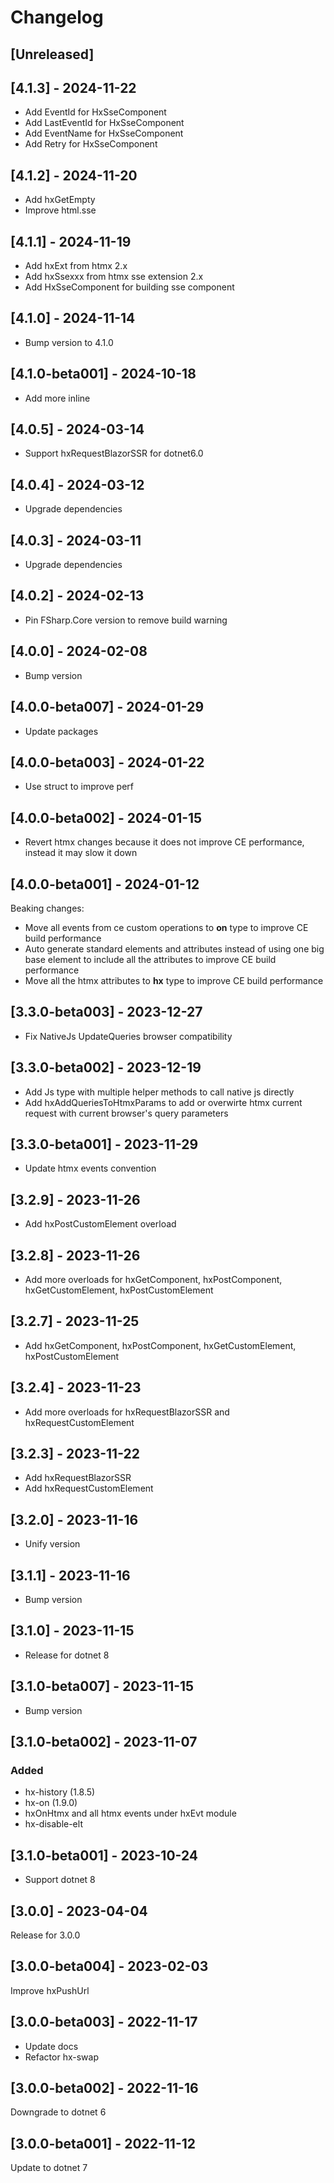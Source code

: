 # Changelog

## [Unreleased]

## [4.1.3] - 2024-11-22

- Add EventId for HxSseComponent
- Add LastEventId for HxSseComponent
- Add EventName for HxSseComponent
- Add Retry for HxSseComponent

## [4.1.2] - 2024-11-20

- Add hxGetEmpty
- Improve html.sse

## [4.1.1] - 2024-11-19

- Add hxExt from htmx 2.x
- Add hxSsexxx from htmx sse extension 2.x
- Add HxSseComponent for building sse component

## [4.1.0] - 2024-11-14

- Bump version to 4.1.0

## [4.1.0-beta001] - 2024-10-18

- Add more inline

## [4.0.5] - 2024-03-14

- Support hxRequestBlazorSSR for dotnet6.0

## [4.0.4] - 2024-03-12

- Upgrade dependencies

## [4.0.3] - 2024-03-11

- Upgrade dependencies

## [4.0.2] - 2024-02-13

- Pin FSharp.Core version to remove build warning

## [4.0.0] - 2024-02-08

- Bump version

## [4.0.0-beta007] - 2024-01-29

- Update packages

## [4.0.0-beta003] - 2024-01-22

- Use struct to improve perf

## [4.0.0-beta002] - 2024-01-15

- Revert htmx changes because it does not improve CE performance, instead it may slow it down

## [4.0.0-beta001] - 2024-01-12

Beaking changes:

- Move all events from ce custom operations to **on** type to improve CE build performance
- Auto generate standard elements and attributes instead of using one big base element to include all the attributes to improve CE build performance
- Move all the htmx attributes to **hx** type to improve CE build performance

## [3.3.0-beta003] - 2023-12-27

- Fix NativeJs UpdateQueries browser compatibility

## [3.3.0-beta002] - 2023-12-19

- Add Js type with multiple helper methods to call native js directly
- Add hxAddQueriesToHtmxParams to add or overwirte htmx current request with current browser's query parameters

## [3.3.0-beta001] - 2023-11-29

- Update htmx events convention

## [3.2.9] - 2023-11-26

- Add hxPostCustomElement overload

## [3.2.8] - 2023-11-26

- Add more overloads for hxGetComponent, hxPostComponent, hxGetCustomElement, hxPostCustomElement

## [3.2.7] - 2023-11-25

- Add hxGetComponent, hxPostComponent, hxGetCustomElement, hxPostCustomElement

## [3.2.4] - 2023-11-23

- Add more overloads for hxRequestBlazorSSR and hxRequestCustomElement

## [3.2.3] - 2023-11-22

- Add hxRequestBlazorSSR
- Add hxRequestCustomElement

## [3.2.0] - 2023-11-16

- Unify version

## [3.1.1] - 2023-11-16

- Bump version

## [3.1.0] - 2023-11-15

- Release for dotnet 8

## [3.1.0-beta007] - 2023-11-15

- Bump version

## [3.1.0-beta002] - 2023-11-07

### Added

- hx-history (1.8.5)
- hx-on (1.9.0)
- hxOnHtmx and all htmx events under hxEvt module
- hx-disable-elt

## [3.1.0-beta001] - 2023-10-24

- Support dotnet 8

## [3.0.0] - 2023-04-04

Release for 3.0.0

## [3.0.0-beta004] - 2023-02-03

Improve hxPushUrl

## [3.0.0-beta003] - 2022-11-17

- Update docs
- Refactor hx-swap

## [3.0.0-beta002] - 2022-11-16

Downgrade to dotnet 6

## [3.0.0-beta001] - 2022-11-12

Update to dotnet 7
